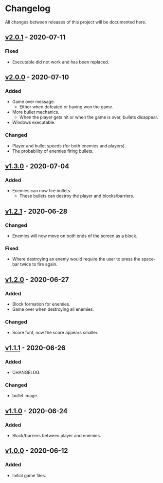 # Changelog
All changes between releases of this project will be documented here.

## [v2.0.1](https://github.com/cavcrosby/SpaceInvaders/releases/tag/v2.0.1) - 2020-07-11
### Fixed
- Executable did not work and has been replaced. 

## [v2.0.0](https://github.com/cavcrosby/SpaceInvaders/releases/tag/v2.0.0) - 2020-07-10
### Added
- Game over message.
    - Either when defeated or having won the game.
- More bullet mechanics.
    - When the player gets hit or when the game is over, bullets disappear.
- Windows executable.

### Changed
- Player and bullet speeds (for both enemies and players).
- The probability of enemies firing bullets.

## [v1.3.0](https://github.com/cavcrosby/SpaceInvaders/releases/tag/v1.3.0) - 2020-07-04
### Added
- Enemies can now fire bullets.
     - These bullets can destroy the player and blocks/barriers.

## [v1.2.1](https://github.com/cavcrosby/SpaceInvaders/releases/tag/v1.2.1) - 2020-06-28
### Changed
- Enemies will now move on both ends of the screen as a block.

### Fixed
- Where destroying an enemy would require the user to
press the space-bar twice to fire again.

## [v1.2.0](https://github.com/cavcrosby/SpaceInvaders/releases/tag/v1.2.0) - 2020-06-27
### Added
- Block formation for enemies.
- Game over when destroying all enemies.

### Changed
- Score font, now the score appears smaller.

## [v1.1.1](https://github.com/cavcrosby/SpaceInvaders/releases/tag/v1.1.1) - 2020-06-26
### Added
- CHANGELOG.

### Changed
- bullet image.

## [v1.1.0](https://github.com/cavcrosby/SpaceInvaders/releases/tag/v1.1.0) - 2020-06-24
### Added
- Block/barriers between player and enemies.

## [v1.0.0](https://github.com/cavcrosby/SpaceInvaders/releases/tag/v1.0.0) - 2020-06-12
### Added
- Initial game files.